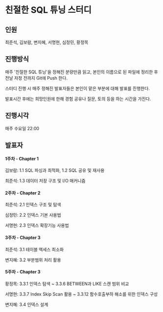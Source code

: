 # 친절한 SQL 튜닝 스터디

## 인원

최준석, 김보람, 변지혜, 서명현, 심정민, 황정목

## 진행방식

매주 '친절한 SQL 튜닝'을 정해진 분량만큼 읽고, 본인의 이름으로 된 파일에 정리한 후 전날 자정 전까지 Git에 Push 한다.

스터디 진행 시 매주 정해진 발표자들은 본인이 맡은 부분에 대해 발표를 진행한다.

발표시간 후에는 희망인원에 한해 경험 공유나 질문, 토의 등을 하는 시간을 가진다.

## 진행시각

매주 수요일 22:00

## 발표자

#### 1주차 - Chapter 1

김보람: 1.1 SQL 파싱과 최적화, 1.2 SQL 공유 및 재사용

최준석: 1.3 데이터 저장 구조 및 I/O 매커니즘

#### 2주차 - Chapter 2

최준석: 2.1 인덱스 구조 및 탐색

심정민: 2.2 인덱스 기본 사용법

서명현: 2.3 인덱스 확장기능 사용법

#### 3주차 - Chapter 3

최준석: 3.1 테이블 액세스 최소화

변지혜: 3.2 부분범위 처리 활용

#### 5주차 - Chapter 3

황정목: 3.3.1 인덱스 탐색 ~ 3.3.6 BETWEEN과 LIKE 스캔 범위 비교

서명현: 3.3.7 Index Skip Scan 활용 ~ 3.3.12 함수호출부하 해소를 위한 인덱스 구성

변지혜: 3.4 인덱스 설계
